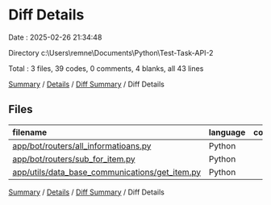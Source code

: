 # Diff Details

Date : 2025-02-26 21:34:48

Directory c:\\Users\\remne\\Documents\\Python\\Test-Task-API-2

Total : 3 files,  39 codes, 0 comments, 4 blanks, all 43 lines

[Summary](results.md) / [Details](details.md) / [Diff Summary](diff.md) / Diff Details

## Files
| filename | language | code | comment | blank | total |
| :--- | :--- | ---: | ---: | ---: | ---: |
| [app/bot/routers/all\_informatioans.py](/app/bot/routers/all_informatioans.py) | Python | 28 | 0 | 3 | 31 |
| [app/bot/routers/sub\_for\_item.py](/app/bot/routers/sub_for_item.py) | Python | 2 | 0 | -1 | 1 |
| [app/utils/data\_base\_communications/get\_item.py](/app/utils/data_base_communications/get_item.py) | Python | 9 | 0 | 2 | 11 |

[Summary](results.md) / [Details](details.md) / [Diff Summary](diff.md) / Diff Details